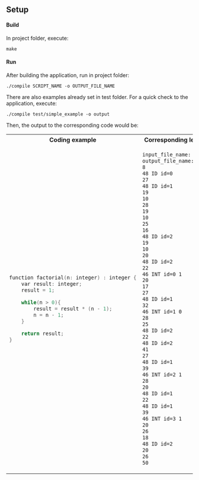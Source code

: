 ## Setup
#### Build
In project folder, execute:

`make`

#### Run
After building the application, run in project folder:

`./compile SCRIPT_NAME -o OUTPUT_FILE_NAME`

There are also examples already set in test folder. For a quick check to the application, execute:

`./compile test/simple_example -o output`

Then, the output to the corresponding code would be:


<table>
<tr>
<th>Coding example </th>
<th>Corresponding lexical tokens output</th>
</tr>
<tr>
<td>

```C++
function factorial(n: integer) : integer {
	var result: integer;
    result = 1;

	while(n > 0){
		result = result * (n - 1);
        n = n - 1;
	}

	return result;
}
```

</td>
<td>

```txt
input_file_name: test/simple_example
output_file_name: output
8 
48 ID id=0 
27 
48 ID id=1 
19 
10 
28 
19 
10 
25 
16 
48 ID id=2 
19 
10 
20 
48 ID id=2 
22 
46 INT id=0 1 
20 
17 
27 
48 ID id=1 
32 
46 INT id=1 0 
28 
25 
48 ID id=2 
22 
48 ID id=2 
41 
27 
48 ID id=1 
39 
46 INT id=2 1 
28 
20 
48 ID id=1 
22 
48 ID id=1 
39 
46 INT id=3 1 
20 
26 
18 
48 ID id=2 
20 
26 
50 
```

</td>
</tr>
</table>
